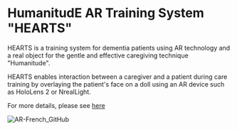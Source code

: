 # HumanitudE AR Training System "HEARTS"

HEARTS is a training system for dementia patients using AR technology and a real object for the gentle and effective caregiving technique "Humanitude".

HEARTS enables interaction between a caregiver and a patient during care training by overlaying the patient's face on a doll using an AR device such as HoloLens 2 or NrealLight. 


For more details, please see [here](https://robotics.ait.kyushu-u.ac.jp/en/archives/research/care)


![AR-French_GitHub](https://user-images.githubusercontent.com/9605301/201794595-6a308bec-41aa-4f05-8498-8a31bcaecc4f.png)
